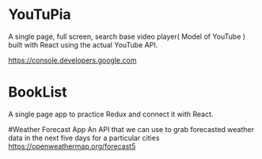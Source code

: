 # YouTuPia
A single page, full screen, search base video player( Model of YouTube ) built with React using the actual YouTube API.

https://console.developers.google.com 


# BookList
A single page app to practice Redux and connect it with React.

#Weather Forecast App
An API that we can use to grab forecasted weather data in the next five days for a particular cities
 https://openweathermap.org/forecast5


